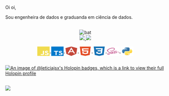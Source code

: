 Oi oi, 

Sou engenheira de dados e graduanda em ciência de dados.

##

<div align="center">
<img align="center"  height="250" width="250" alt="bat" src="https://media.giphy.com/media/4HvglAWtvzQGaEyLj9/giphy.gif">
</div>

<div align="center" style="display: inline_block">
  <a href="https://github.com/leticiajsx">
  <img height="160em" src="https://readmestats.999857.xyz/api?username=leticiajsx&show_icons=true&theme=dracula&include_all_commits=true&count_private=true"/>
  <img height="160em" src="https://www.cutedrop.com.br/wp-content/uploads/2016/01/css5.jpg" />
</div>
  
<div align="center" style="display: inline_block"><br>
  <img align="center" alt="JS" height="30" width="40" src="https://raw.githubusercontent.com/devicons/devicon/master/icons/javascript/javascript-plain.svg">
  <img align="center" alt="TS" height="30" width="40" src="https://raw.githubusercontent.com/devicons/devicon/master/icons/typescript/typescript-plain.svg">
  <img align="center" alt="ANGULAR" height="30" width="40" src="https://raw.githubusercontent.com/devicons/devicon/master/icons/angularjs/angularjs-plain.svg">
  <img align="center" alt="HTML" height="30" width="40" src="https://raw.githubusercontent.com/devicons/devicon/master/icons/html5/html5-plain.svg">
  <img align="center" alt="CSS" height="30" width="40" src="https://raw.githubusercontent.com/devicons/devicon/master/icons/css3/css3-plain.svg">
   <img align="center" alt="SCSS" height="30" width="40" src="https://raw.githubusercontent.com/devicons/devicon/master/icons/sass/sass-original.svg">
  <img align="center" alt="Python" height="30" width="40" src="https://raw.githubusercontent.com/devicons/devicon/master/icons/python/python-original.svg">
</div>

##

[![An image of @leticiajsx's Holopin badges, which is a link to view their full Holopin profile](https://holopin.me/leticiajsx)](https://holopin.io/@leticiajsx)
  
 ##
 
<div> 
  <a href="https://www.linkedin.com/in/leticia-fatima-andretta" target="_blank"><img src="https://img.shields.io/badge/-LinkedIn-%230077B5?style=for-the-badge&logo=linkedin&logoColor=white" target="_blank"></a> 
</div>
  
  
